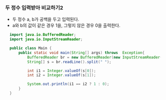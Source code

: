 ### 두 정수 입력받아 비교하기2
  - 두 정수 a, b가 공백을 두고 입력된다.
  - a와 b의 값이 같은 경우 1을, 그렇지 않은 경우 0을 출력한다.
```java
  import java.io.BufferedReader;
  import java.io.InputStreamReader;

  public class Main {
      public static void main(String[] args) throws  Exception{
          BufferedReader br = new BufferedReader(new InputStreamReader(System.in));
          String[] s = br.readLine().split(" ");

          int i1 = Integer.valueOf(s[0]);
          int i2 = Integer.valueOf(s[1]);

          System.out.println(i1 == i2 ? 1 : 0);
      }
  }
```
